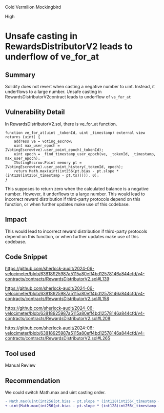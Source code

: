 Cold Vermilion Mockingbird

High

# Unsafe casting in RewardsDistributorV2 leads to underflow of ve_for_at

## Summary
Solidity does not revert when casting a negative number to uint. Instead, it underflows to a large number. Unsafe casting in RewardsDistributorV2contract leads to underflow of `ve_for_at`

## Vulnerability Detail

In RewardsDistributorV2.sol, there is ve_for_at function.

```solidity
function ve_for_at(uint _tokenId, uint _timestamp) external view returns (uint) {
    address ve = voting_escrow;
    uint max_user_epoch = IVotingEscrow(ve).user_point_epoch(_tokenId);
    uint epoch = _find_timestamp_user_epoch(ve, _tokenId, _timestamp, max_user_epoch);
    IVotingEscrow.Point memory pt = IVotingEscrow(ve).user_point_history(_tokenId, epoch);
    return Math.max(uint(int256(pt.bias - pt.slope * (int128(int256(_timestamp - pt.ts))))), 0);
}
```

This supposes to return zero when the calculated balance is a negative number. However, it underflows to a large number.
This would lead to incorrect reward distribution if third-party protocols depend on this function, or when further updates make use of this codebase.

## Impact
This would lead to incorrect reward distribution if third-party protocols depend on this function, or when further updates make use of this codebase.

## Code Snippet
https://github.com/sherlock-audit/2024-06-velocimeter/blob/63818925987a5115a80eff4bd12578146a844cfd/v4-contracts/contracts/RewardsDistributorV2.sol#L139

https://github.com/sherlock-audit/2024-06-velocimeter/blob/63818925987a5115a80eff4bd12578146a844cfd/v4-contracts/contracts/RewardsDistributorV2.sol#L158

https://github.com/sherlock-audit/2024-06-velocimeter/blob/63818925987a5115a80eff4bd12578146a844cfd/v4-contracts/contracts/RewardsDistributorV2.sol#L208

https://github.com/sherlock-audit/2024-06-velocimeter/blob/63818925987a5115a80eff4bd12578146a844cfd/v4-contracts/contracts/RewardsDistributorV2.sol#L265

## Tool used

Manual Review

## Recommendation
We could switch Math.max and uint casting order.
```diff
- Math.max(uint(int256(pt.bias - pt.slope * (int128(int256(_timestamp - pt.ts))))), 0);
+ uint(Math.max(int256(pt.bias - pt.slope * (int128(int256(_timestamp - pt.ts)))), 0));
```